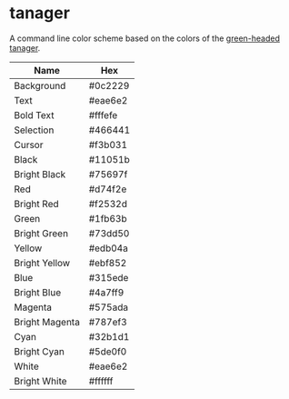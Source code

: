# tanager  
A command line color scheme based on the colors of the [green-headed tanager](https://en.wikipedia.org/wiki/Green-headed_tanager).  

| Name   	       | Hex     |
| -------------- | ------- | 
| Background     | #0c2229 |
| Text           | #eae6e2 |
| Bold Text      | #fffefe |
| Selection      | #466441 |
| Cursor         | #f3b031 |
| Black          | #11051b |
| Bright Black   | #75697f |
| Red            | #d74f2e |
| Bright Red     | #f2532d |
| Green          | #1fb63b |
| Bright Green   | #73dd50 |
| Yellow         | #edb04a |
| Bright Yellow  | #ebf852 |
| Blue           | #315ede |
| Bright Blue    | #4a7ff9 |
| Magenta        | #575ada |
| Bright Magenta | #787ef3 |
| Cyan           | #32b1d1 |
| Bright Cyan    | #5de0f0 |
| White          | #eae6e2 |
| Bright White   | #ffffff |

